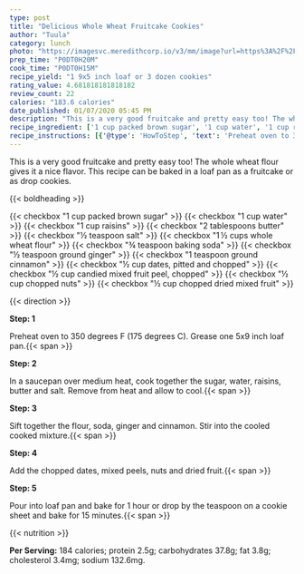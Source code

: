```yaml
---
type: post
title: "Delicious Whole Wheat Fruitcake Cookies"
author: "Tuula"
category: lunch
photo: "https://imagesvc.meredithcorp.io/v3/mm/image?url=https%3A%2F%2Fimages.media-allrecipes.com%2Fuserphotos%2F315768.jpg"
prep_time: "P0DT0H20M"
cook_time: "P0DT0H15M"
recipe_yield: "1 9x5 inch loaf or 3 dozen cookies"
rating_value: 4.681818181818182
review_count: 22
calories: "183.6 calories"
date_published: 01/07/2020 05:45 PM
description: "This is a very good fruitcake and pretty easy too! The whole wheat flour gives it a nice flavor. This recipe can be baked in a loaf pan as a fruitcake or as drop cookies."
recipe_ingredient: ['1 cup packed brown sugar', '1 cup water', '1 cup raisins', '2 tablespoons butter', '½ teaspoon salt', '1\u2009½ cups whole wheat flour', '¾ teaspoon baking soda', '½ teaspoon ground ginger', '1 teaspoon ground cinnamon', '½ cup dates, pitted and chopped', '½ cup candied mixed fruit peel, chopped', '½ cup chopped nuts', '½ cup chopped dried mixed fruit']
recipe_instructions: [{'@type': 'HowToStep', 'text': 'Preheat oven to 350 degrees F (175 degrees C). Grease one 5x9 inch loaf pan.\n'}, {'@type': 'HowToStep', 'text': 'In a saucepan over medium heat, cook together the sugar, water, raisins, butter and salt. Remove from heat and allow to cool.\n'}, {'@type': 'HowToStep', 'text': 'Sift together the flour, soda, ginger and cinnamon.  Stir into the cooled cooked mixture.\n'}, {'@type': 'HowToStep', 'text': 'Add the chopped dates, mixed peels, nuts and dried fruit.\n'}, {'@type': 'HowToStep', 'text': 'Pour into loaf pan and bake for 1 hour or drop by the teaspoon on a cookie sheet and bake for 15 minutes.\n'}]
---
```


This is a very good fruitcake and pretty easy too! The whole wheat flour gives it a nice flavor. This recipe can be baked in a loaf pan as a fruitcake or as drop cookies. 

{{< boldheading >}}

{{< checkbox "1 cup packed brown sugar" >}}
{{< checkbox "1 cup water" >}}
{{< checkbox "1 cup raisins" >}}
{{< checkbox "2 tablespoons butter" >}}
{{< checkbox "½ teaspoon salt" >}}
{{< checkbox "1 ½ cups whole wheat flour" >}}
{{< checkbox "¾ teaspoon baking soda" >}}
{{< checkbox "½ teaspoon ground ginger" >}}
{{< checkbox "1 teaspoon ground cinnamon" >}}
{{< checkbox "½ cup dates, pitted and chopped" >}}
{{< checkbox "½ cup candied mixed fruit peel, chopped" >}}
{{< checkbox "½ cup chopped nuts" >}}
{{< checkbox "½ cup chopped dried mixed fruit" >}}


{{< direction >}}

**Step: 1**

Preheat oven to 350 degrees F (175 degrees C). Grease one 5x9 inch loaf pan.{{< span >}}

**Step: 2**

In a saucepan over medium heat, cook together the sugar, water, raisins, butter and salt. Remove from heat and allow to cool.{{< span >}}

**Step: 3**

Sift together the flour, soda, ginger and cinnamon.  Stir into the cooled cooked mixture.{{< span >}}

**Step: 4**

Add the chopped dates, mixed peels, nuts and dried fruit.{{< span >}}

**Step: 5**

Pour into loaf pan and bake for 1 hour or drop by the teaspoon on a cookie sheet and bake for 15 minutes.{{< span >}}

{{< nutrition >}}

**Per Serving:** 184 calories; protein 2.5g; carbohydrates 37.8g; fat 3.8g; cholesterol 3.4mg; sodium 132.6mg.
